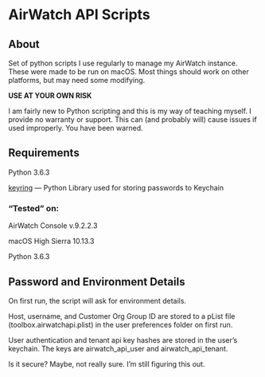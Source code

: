 # AirWatch API Scripts
## About
Set of python scripts I use regularly to manage my AirWatch instance.  These were made to be run on macOS. Most things should work on other platforms, but may need some modifying.

**USE AT YOUR OWN RISK**

I am fairly new to Python scripting and this is my way of teaching myself. I provide no warranty or support. This can (and probably will) cause issues if used improperly. You have been warned.


## Requirements
Python 3.6.3

[keyring](https://pypi.python.org/pypi/keyring) — Python Library used for storing passwords to Keychain

### “Tested” on:
AirWatch Console v.9.2.2.3

macOS High Sierra 10.13.3

Python 3.6.3


## Password and Environment Details
On first run, the script will ask for environment details.

Host, username, and Customer Org Group ID are stored to a pList file (toolbox.airwatchapi.plist) in the user preferences folder on first run.

User authentication and tenant api key hashes are stored in the user’s keychain. The keys are airwatch_api_user and airwatch_api_tenant.

Is it secure? Maybe, not really sure. I’m still figuring this out.

